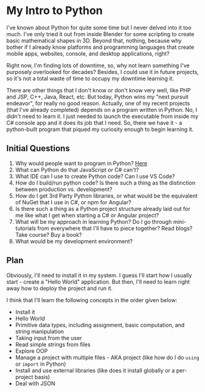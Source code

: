 # My Intro to Python

I've known about Python for quite some time but I never delved into it too much. I've only tried it out from inside Blender for some scripting to create basic mathematical shapes in 3D. Beyond that,
nothing, because why bother if I already know platforms and programming languages that create mobile apps, websites, console, and desktop applications, right?

Right now, I'm finding lots of downtime, so, why not learn something I've purposely overlooked for decades? Besides, I could use it in future projects, so it's not a total waste of time to occupy my
downtime learning it.

There are other things that I don't know or don't know very well, like PHP and JSP, C++, Java, React, etc. But today, Python wins my "next pursuit endeavor", for really no good reason. Actually, one
of my recent projects (that I've already completed) depends on a program written in Python. No, I didn't need to learn it. I just needed to launch the executable from inside my C# console app and it
does its job that I need. So, there we have it - a python-built program that piqued my curiosity enough to begin learning it.

## Initial Questions

1. Why would people want to program in Python? [Here](https://www.codingdojo.com/blog/why-you-should-learn-python)
2. What can Python do that JavaScript or C# can't?
3. What IDE can I use to create Python code? Can I use VS Code?
4. How do I build/run python code? Is there such a thing as the distinction between production vs. development?
5. How do I get 3rd Party Python libraries, or what would be the equivalent of NuGet that I use in C#, or npm for Angular?
6. Is there such a thing as a Python project structure already laid out for me like what I get when starting a C# or Angular project?
7. What will be my approach in learning Python? Do I go through mini-tutorials from everywhere that I'll have to piece together? Read blogs? Take course? Buy a book?
8. What would be my development environment?

## Plan

Obviously, I'll need to install it in my system. I guess I'll start how I usually start - create a "Hello World" application. But then, I'll need to learn right away how to deploy the project and run it.

I think that I'll learn the following concepts in the order given below:

* Install it
* Hello World
* Primitive data types, including assignment, basic computation, and string manipulation
* Taking input from the user
* Read simple strings from files
* Explore OOP
* Manage a project with multiple files - AKA project (like how do I do `using` or `import` in Python)
* Install and use external libraries (like does it install globally or a per-project basis)
* Deal with JSON